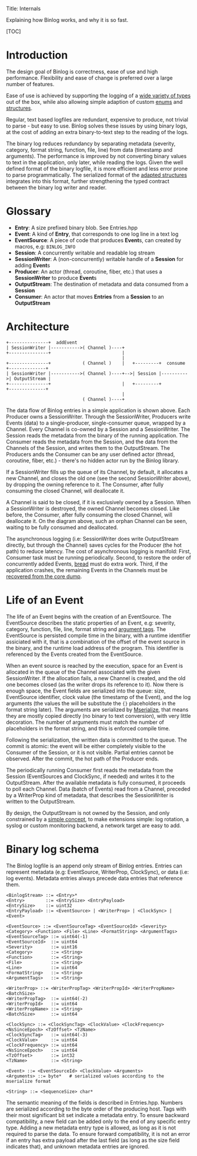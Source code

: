 Title: Internals

Explaining how Binlog works, and why it is so fast.

[TOC]

# Introduction

The design goal of Binlog is correctness, ease of use and high performance.
Flexibility and ease of change is preferred over a large number of features.

Ease of use is achieved by supporting the logging of a [wide variety of types][logging] out of the box,
while also allowing simple adaption of custom [enums][adapt-enum] and [structures][adapt-struct].

Regular, text based logfiles are redundant, expensive to produce, not trivial to parse - but easy to use.
Binlog solves these issues by using binary logs, at the cost of adding an extra binary-to-text step
to the reading of the logs.

The binary log reduces redundancy by separating metadata (severity, category, format string, function, file, line)
from data (timestamp and arguments). The performance is improved by not converting binary values to text
in the application, only later, while reading the logs. Given the well defined format of the binary logfile,
it is more efficient and less error prone to parse programmatically.
The serialized format of the [adapted structures][adapt-struct] integrates into this format, further strengthening
the typed contract between the binary log writer and reader.

[logging]: UserGuide.html#logging
[adapt-enum]: UserGuide.html#logging-enums
[adapt-struct]: UserGuide.html#logging-user-defined-structures

# Glossary

  * **Entry**: A size prefixed binary blob. See Entries.hpp
  * **Event**: A kind of **Entry**, that corresponds to one log line in a text log
  * **EventSource**: A piece of code that produces **Event**s, can created by macros, e.g: `BINLOG_INFO`
  * **Session**: A concurrently writable and readable log stream
  * **SessionWriter**: A (non-concurrently) writable handle of a **Session** for adding **Event**s
  * **Producer**: An actor (thread, coroutine, fiber, etc.) that uses a **SessionWriter** to produce **Event**s
  * **OutputStream**: The destination of metadata and data consumed from a **Session**
  * **Consumer**: An actor that moves **Entries** from a **Session** to an **OutputStream**

# Architecture

    +---------------+  addEvent
    | SessionWriter |----------->( Channel )----+
    +---------------+                           |
                                                |
    +---------------+            ( Channel )    |   +---------+  consume  +--------------+
    | SessionWriter |----------->( Channel )----+-->| Session |---------->| OutputStream |
    +---------------+                           |   +---------+           +--------------+
                                                |
                                 ( Channel )----+

The data flow of Binlog entries in a simple application is shown above.
Each Producer owns a SessionWriter. Through the SessionWriter, Producers
 write Events (data) to a single-producer,
single-consumer queue, wrapped by a Channel. Every Channel is co-owned by a Session and a SessionWriter.
The Session reads the metadata from the binary of the running application.
The Consumer reads the metadata from the Session, and the data from the Channels of the Session,
and writes them to the OutputStream. The Producers ands the Consumer can be any user defined actor
(thread, coroutine, fiber, etc.) - there's no hidden actor run by the Binlog library.

If a SessionWriter fills up the queue of its Channel, by default, it allocates a new Channel,
and closes the old one (see the second SessionWriter above), by dropping the owning reference to it.
The Consumer, after fully consuming the closed Channel, will deallocate it.

A Channel is said to be closed, if it is exclusively owned by a Session.
When a SessionWriter is destroyed, the owned Channel becomes closed.
Like before, the Consumer, after fully consuming the closed Channel, will deallocate it.
On the diagram above, such an orphan Channel can be seen, waiting to be fully consumed
and deallocated.

The asynchronous logging (i.e: SessionWriter does write OutputStream directly, but through the Channel)
saves cycles for the Producer (the hot path) to reduce latency. The cost of asynchronous logging is manifold:
First, Consumer task must be running periodically. Second, to restore the order of concurrently added
Events, [bread][] must do extra work. Third, if the application crashes, the remaining Events in the Channels
must be [recovered from the core dump][brecovery].

[bread]: UserGuide.html#bread
[brecovery]: UserGuide.html#brecovery

# Life of an Event

The life of an Event begins with the creation of an EventSource.
The EventSource describes the static properties of an Event,
e.g: severity, category, function, file, line, format string and [argument tags][mserialize-tag].
The EventSource is persisted compile time in the binary, with a runtime identifier assiciated with it,
that is a combination of the offset of the event source in the binary, and the runtime load address of the program.
This identifier is referenced by the Events created from the EventSource.

When an event source is reached by the execution, space for an Event is allocated in the queue of the Channel
associated with the given SessionWriter. If the allocation fails, a new Channel is created,
and the old one becomes closed (as the writer drops its reference to it).
Now there is enough space, the Event fields are serialized into the queue:
size, EventSource identifier, clock value (the timestamp of the Event), and the log arguments
(the values the will be substitute the `{}` placeholders in the format string later).
The arguments are serialized by [Mserialize][], that means they are mostly copied directly
(no binary to text conversion), with very little decoration.
The number of arguments must match the number of placeholders in the format string,
and this is enforced compile time.

Following the serialization, the written data is committed to the queue.
The commit is atomic: the event will be either completely visible to the Consumer of the Session,
or it is not visible. Partial entries cannot be observed.
After the commit, the hot path of the Producer ends.

The periodically running Consumer first reads the metadata from the Session
(EventSources and ClockSync, if needed) and writes it to the OutputStream.
After the available metadata is fully consumed, it proceeds to poll each Channel.
Data (batch of Events) read from a Channel, preceded by a WriterProp kind of metadata, that
describes the SessionWriter is written to the OutputStream.

By design, the OutputStream is not owned by the Session, and only constrained by
a [simple concept][OutputStream], to make extensions simple: log rotation,
a syslog or custom monitoring backend, a network target are easy to add.

[Mserialize]: Mserialize.html
[mserialize-tag]: Mserialize.html#visiting-serialized-values
[OutputStream]: Mserialize.html#outputstream

# Binary log schema

The Binlog logfile is an append only stream of Binlog entries.
Entries can represent metadata (e.g: EventSource, WriterProp, ClockSync),
or data (i.e: log events). Metadata entries always precede data entries
that reference them.

    <BinlogStream> ::= <Entry>*
    <Entry>        ::= <EntrySize> <EntryPayload>
    <EntrySize>    ::= uint32
    <EntryPayload> ::= <EventSource> | <WriterProp> | <ClockSync> | <Event>

    <EventSource> ::= <EventSourceTag> <EventSourceId> <Severity> <Category> <Function> <File> <Line> <FormatString> <ArgumentTags>
    <EventSourceTag> ::= uint64(-1)
    <EventSourceId>  ::= uint64
    <Severity>       ::= uint16
    <Category>       ::= <String>
    <Function>       ::= <String>
    <File>           ::= <String>
    <Line>           ::= uint64
    <FormatString>   ::= <String>
    <ArgumentTags>   ::= <String>

    <WriterProp> ::= <WriterPropTag> <WriterPropId> <WriterPropName> <BatchSize>
    <WriterPropTag>  ::= uint64(-2)
    <WriterPropId>   ::= uint64
    <WriterPropName> ::= <String>
    <BatchSize>      ::= uint64

    <ClockSync> ::= <ClockSyncTag> <ClockValue> <ClockFrequency> <NsSinceEpoch> <TzOffset> <TzName>
    <ClockSyncTag>   ::= uint64(-3)
    <ClockValue>     ::= uint64
    <ClockFrequency> ::= uint64
    <NsSinceEpoch>   ::= uint64
    <TzOffset>       ::= int32
    <TzName>         ::= <String>

    <Event> ::= <EventSourceId> <ClockValue> <Arguments>
    <Arguments> ::= byte*   # serialized values according to the mserialize format

    <String> ::= <SequenceSize> char*

The semantic meaning of the fields is described in Entries.hpp.
Numbers are serialized according to the byte order of the producing host.
Tags with their most significant bit set indicate a metadata entry.
To ensure backward compatibility, a new field can be added only to the end
of any specific entry type. Adding a new metadata entry type is allowed,
as long as it is not required to parse the data.
To ensure forward compatibility, it is not an error if an entry has
extra payload after the last field (as long as the size field indicates that),
and unknown metadata entries are ignored.
